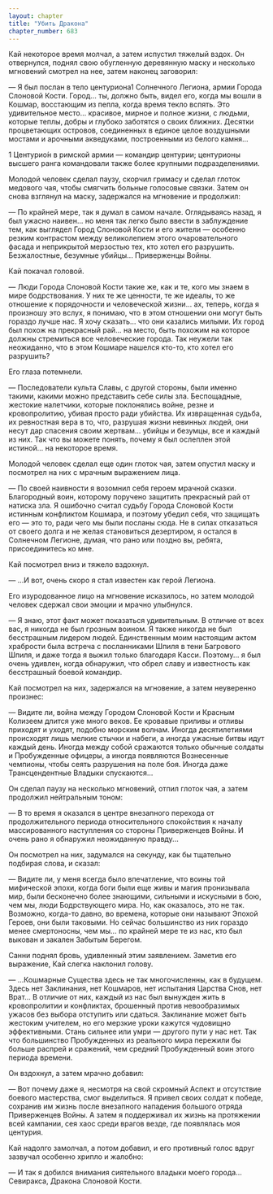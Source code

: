 ```yaml
---
layout: chapter
title: "Убить Дракона"
chapter_number: 683
---
```


Кай некоторое время молчал, а затем испустил тяжелый вздох. Он отвернулся, поднял свою обугленную деревянную маску и несколько мгновений смотрел на нее, затем наконец заговорил:

— Я был послан в тело центуриона1 Солнечного Легиона, армии Города Слоновой Кости. Город... ты, должно быть, видел его, когда мы вошли в Кошмар, восстающим из пепла, когда время текло вспять. Это удивительное место... красивое, мирное и полное жизни, с людьми, которые теплы, добры и глубоко заботятся о своих ближних. Десятки процветающих островов, соединенных в единое целое воздушными мостами и арочными акведуками, построенными из белого камня...

1 Центурио́н в римской армии — командир центурии; центурионы высшего ранга командовали также более крупными подразделениями.

Молодой человек сделал паузу, скорчил гримасу и сделал глоток медового чая, чтобы смягчить больные голосовые связки. Затем он снова взглянул на маску, задержался на мгновение и продолжил:

— По крайней мере, так я думал в самом начале. Оглядываясь назад, я был ужасно наивен... но меня так легко было ввести в заблуждение тем, как выглядел Город Слоновой Кости и его жители — особенно резким контрастом между великолепием этого очаровательного фасада и неприкрытой мерзостью тех, кто хотел его разрушить. Безжалостные, безумные убийцы... Приверженцы Войны.

Кай покачал головой.

— Люди Города Слоновой Кости такие же, как и те, кого мы знаем в мире бодрствования. У них те же ценности, те же идеалы, то же отношение к порядочности и человеческой жизни... ах, теперь, когда я произношу это вслух, я понимаю, что в этом отношении они могут быть гораздо лучше нас. Я хочу сказать... что они казались милыми. Их город был похож на прекрасный рай... на место, быть похожим на которое должны стремиться все человеческие города. Так неужели так неожиданно, что в этом Кошмаре нашелся кто-то, кто хотел его разрушить?

Его глаза потемнели.

— Последователи культа Славы, с другой стороны, были именно такими, какими можно представить себе силы зла. Беспощадные, жестокие налетчики, которые поклонялись войне, резне и кровопролитию, убивая просто ради убийства. Их извращенная судьба, их ревностная вера в то, что, разрушая жизни невинных людей, они несут дар спасения своим жертвам... убийцы и безумцы, все и каждый из них. Так что вы можете понять, почему я был ослеплен этой истиной... на некоторое время.

Молодой человек сделал еще один глоток чая, затем опустил маску и посмотрел на них с мрачным выражением лица.

— По своей наивности я возомнил себя героем мрачной сказки. Благородный воин, которому поручено защитить прекрасный рай от натиска зла. Я ошибочно считал судьбу Города Слоновой Кости истинным конфликтом Кошмара, и поэтому убедил себя, что защищать его — это то, ради чего мы были посланы сюда. Не в силах отказаться от своего долга и не желая становиться дезертиром, я остался в Солнечном Легионе, думая, что рано или поздно вы, ребята, присоединитесь ко мне.

Кай посмотрел вниз и тяжело вздохнул.

— ...И вот, очень скоро я стал известен как герой Легиона.

Его изуродованное лицо на мгновение исказилось, но затем молодой человек сдержал свои эмоции и мрачно улыбнулся.

— Я знаю, этот факт может показаться удивительным. В отличие от всех вас, я никогда не был грозным воином. Я также никогда не был бесстрашным лидером людей. Единственным моим настоящим актом храбрости была встреча с посланниками Шпиля в тени Багрового Шпиля, и даже тогда я выжил только благодаря Касси. Поэтому... я был очень удивлен, когда обнаружил, что обрел славу и известность как бесстрашный боевой командир.

Кай посмотрел на них, задержался на мгновение, а затем неуверенно произнес:

— Видите ли, война между Городом Слоновой Кости и Красным Колизеем длится уже много веков. Ее кровавые приливы и отливы приходят и уходят, подобно морским волнам. Иногда десятилетиями происходят лишь мелкие стычки и набеги, а иногда ужасные битвы идут каждый день. Иногда между собой сражаются только обычные солдаты и Пробужденные офицеры, а иногда появляются Вознесенные чемпионы, чтобы сеять разрушения на поле боя. Иногда даже Трансцендентные Владыки спускаются...

Он сделал паузу на несколько мгновений, отпил глоток чая, а затем продолжил нейтральным тоном:

— В то время я оказался в центре внезапного перехода от продолжительного периода относительного спокойствия к началу массированного наступления со стороны Приверженцев Войны. И очень рано я обнаружил неожиданную правду...

Он посмотрел на них, задумался на секунду, как бы тщательно подбирая слова, и сказал:

— Видите ли, у меня всегда было впечатление, что воины той мифической эпохи, когда боги были еще живы и магия пронизывала мир, были бесконечно более знающими, сильными и искусными в бою, чем мы, люди Бодрствующего мира. Но, как оказалось, это не так. Возможно, когда-то давно, во времена, которые они называют Эпохой Героев, они были таковыми. Но сейчас большинство из них гораздо менее смертоносны, чем мы... по крайней мере те из нас, кто был выкован и закален Забытым Берегом.

Санни поднял бровь, удивленный этим заявлением. Заметив его выражение, Кай слегка наклонил голову.

— ...Кошмарные Существа здесь не так многочисленны, как в будущем. Здесь нет Заклинания, нет Кошмаров, нет испытания Царства Снов, нет Врат... В отличие от них, каждый из нас был вынужден жить в кровопролитии и конфликтах, брошенный против невообразимых ужасов без выбора отступить или сдаться. Заклинание может быть жестоким учителем, но его мерзкие уроки кажутся чудовищно эффективными. Стань сильнее или умри — другого пути у нас нет. Так что большинство Пробужденных из реального мира пережили бы больше распрей и сражений, чем средний Пробужденный воин этого периода времени.

Он вздохнул, а затем мрачно добавил:

— Вот почему даже я, несмотря на свой скромный Аспект и отсутствие боевого мастерства, смог выделиться. Я привел своих солдат к победе, сохранив им жизнь после внезапного нападения большого отряда Приверженцев Войны. А затем я поддерживал их жизнь на протяжении всей кампании, сея хаос среди врагов везде, где появлялась моя центурия.

Кай надолго замолчал, а потом добавил, и его противный голос вдруг зазвучал особенно хрипло и жалобно:

— И так я добился внимания сиятельного владыки моего города... Севиракса, Дракона Слоновой Кости.